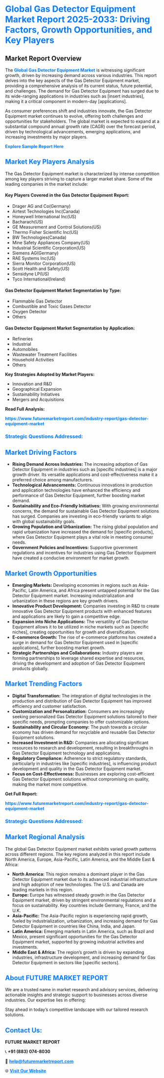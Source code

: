 <h1 style="color: #007BFF;">Global Gas Detector Equipment Market Report 2025-2033: Driving Factors, Growth Opportunities, and Key Players</h1>

<section id="overview">
<h2>Market Report Overview</h2>
<p>The <a href="https://www.futuremarketreport.com/industry-report/gas-detector-equipment-market" style="color: #007BFF; text-decoration: none;"><strong>Global Gas Detector Equipment Market</strong></a> is witnessing significant growth, driven by increasing demand across various industries. This report delves into the key aspects of the Gas Detector Equipment market, providing a comprehensive analysis of its current status, future potential, and challenges. The demand for Gas Detector Equipment has surged due to its wide-ranging applications in industries such as [insert industries], making it a critical component in modern-day [applications].</p>
<p>As consumer preferences shift and industries innovate, the Gas Detector Equipment market continues to evolve, offering both challenges and opportunities for stakeholders. The global market is expected to expand at a substantial compound annual growth rate (CAGR) over the forecast period, driven by technological advancements, emerging applications, and increasing investments by major players.</p>
</section>

<section id="overview">
<p><a href="https://www.futuremarketreport.com/request-sample/reportId=45973" style="color: #007BFF; text-decoration: none;"><strong>Explore Sample Report Here</strong></a></p>
</section>

<section id="key-players">
<h2 style="color: #007BFF;">Market Key Players Analysis</h2>
<p>The Gas Detector Equipment market is characterized by intense competition among key players striving to capture a larger market share. Some of the leading companies in the market include:</p>
<h4>Key Players Covered in the Gas Detector Equipment Report:</h4>
<ul><li>Drager AG and Co(Germany)</li><li>Airtest Technologies Inc(Canada)</li><li>Honeywell International Inc(US)</li><li>Bacharach(US)</li><li>GE Measurement and Control Solutions(US)</li><li>Thermo Fisher Scientific Inc(US)</li><li>BW Technologies(Canada)</li><li>Mine Safety Appliances Company(US)</li><li>Industrial Scientific Corporation(US)</li><li>Siemens AG(Germany)</li><li>RAE Systems Inc(US)</li><li>Sierra Monitor Corporation(US)</li><li>Scott Health and Safety(US)</li><li>Sensidyne LP(US)</li><li>Tyco International(Ireland)</li></ul>
<h4>Gas Detector Equipment Market Segmentation by Type:</h4>
<ul><li>Flammable Gas Detector</li><li>Combustible and Toxic Gases Detector</li><li>Oxygen Detector</li><li>Others</li></ul>

<h4>Gas Detector Equipment Market Segmentation by Application:</h4>
<ul><li>Refineries</li><li>Industrial</li><li>Automobiles</li><li>Wastewater Treatment Facilities</li><li>Household Activities</li><li>Others</li></ul>
<p><strong>Key Strategies Adopted by Market Players:</strong></p>
<ul>
<li>Innovation and R&D</li>
<li>Geographical Expansion</li>
<li>Sustainability Initiatives</li>
<li>Mergers and Acquisitions</li>
</ul>
</section>

<section>
<p><strong>Read Full Analysis: </strong></p><a href="https://www.futuremarketreport.com/industry-report/gas-detector-equipment-market" style="color: #007BFF; text-decoration: none;"><strong>https://www.futuremarketreport.com/industry-report/gas-detector-equipment-market</strong></a>
<h3 style="color: #007BFF;">Strategic Questions Addressed:</h3>
</section>

<section id="driving-factors">
<h2 style="color: #007BFF;">Market Driving Factors</h2>
<ul>
<li><strong>Rising Demand Across Industries:</strong> The increasing adoption of Gas Detector Equipment in industries such as [specific industries] is a major growth driver. Its versatile applications and cost-effectiveness make it a preferred choice among manufacturers.</li>
<li><strong>Technological Advancements:</strong> Continuous innovations in production and application technologies have enhanced the efficiency and performance of Gas Detector Equipment, further boosting market demand.</li>
<li><strong>Sustainability and Eco-Friendly Initiatives:</strong> With growing environmental concerns, the demand for sustainable Gas Detector Equipment solutions has surged. Companies are investing in eco-friendly variants to align with global sustainability goals.</li>
<li><strong>Growing Population and Urbanization:</strong> The rising global population and rapid urbanization have increased the demand for [specific products], where Gas Detector Equipment plays a vital role in meeting consumer needs.</li>
<li><strong>Government Policies and Incentives:</strong> Supportive government regulations and incentives for industries using Gas Detector Equipment have created a conducive environment for market growth.</li>
</ul>
</section>

<section id="growth-opportunities">
<h2 style="color: #007BFF;">Market Growth Opportunities</h2>
<ul>
<li><strong>Emerging Markets:</strong> Developing economies in regions such as Asia-Pacific, Latin America, and Africa present untapped potential for the Gas Detector Equipment market. Increasing industrialization and urbanization in these regions are key growth drivers.</li>
<li><strong>Innovative Product Development:</strong> Companies investing in R&D to create innovative Gas Detector Equipment products with enhanced features and applications are likely to gain a competitive edge.</li>
<li><strong>Expansion into Niche Applications:</strong> The versatility of Gas Detector Equipment allows it to be utilized in niche markets such as [specific niches], creating opportunities for growth and diversification.</li>
<li><strong>E-commerce Growth:</strong> The rise of e-commerce platforms has created a surge in demand for Gas Detector Equipment used in [specific applications], further boosting market growth.</li>
<li><strong>Strategic Partnerships and Collaborations:</strong> Industry players are forming partnerships to leverage shared expertise and resources, driving the development and adoption of Gas Detector Equipment products globally.</li>
</ul>
</section>

<section id="trending-factors">
<h2 style="color: #007BFF;">Market Trending Factors</h2>
<ul>
<li><strong>Digital Transformation:</strong> The integration of digital technologies in the production and distribution of Gas Detector Equipment has improved efficiency and customer satisfaction.</li>
<li><strong>Customization and Personalization:</strong> Consumers are increasingly seeking personalized Gas Detector Equipment solutions tailored to their specific needs, prompting companies to offer customizable options.</li>
<li><strong>Sustainability and Circular Economy:</strong> The push towards a circular economy has driven demand for recyclable and reusable Gas Detector Equipment solutions.</li>
<li><strong>Increased Investment in R&D:</strong> Companies are allocating significant resources to research and development, resulting in breakthroughs in Gas Detector Equipment technology and applications.</li>
<li><strong>Regulatory Compliance:</strong> Adherence to strict regulatory standards, particularly in industries like [specific industries], is influencing product development and quality in the Gas Detector Equipment market.</li>
<li><strong>Focus on Cost-Effectiveness:</strong> Businesses are exploring cost-efficient Gas Detector Equipment solutions without compromising on quality, making the market more competitive.</li>
</ul>
</section>

<section>
<p><strong>Get Full Report: </strong></p><a href="https://www.futuremarketreport.com/industry-report/gas-detector-equipment-market" style="color: #007BFF; text-decoration: none;"><strong>https://www.futuremarketreport.com/industry-report/gas-detector-equipment-market</strong></a>
<h3 style="color: #007BFF;">Strategic Questions Addressed:</h3>
</section>


<section id="regional-analysis">
<h2 style="color: #007BFF;">Market Regional Analysis</h2>
<p>The global Gas Detector Equipment market exhibits varied growth patterns across different regions. The key regions analyzed in this report include North America, Europe, Asia-Pacific, Latin America, and the Middle East & Africa:</p>
<ul>
<li><strong>North America:</strong> This region remains a dominant player in the Gas Detector Equipment market due to its advanced industrial infrastructure and high adoption of new technologies. The U.S. and Canada are leading markets in this region.</li>
<li><strong>Europe:</strong> Europe has witnessed steady growth in the Gas Detector Equipment market, driven by stringent environmental regulations and a focus on sustainability. Key countries include Germany, France, and the U.K.</li>
<li><strong>Asia-Pacific:</strong> The Asia-Pacific region is experiencing rapid growth, fueled by industrialization, urbanization, and increasing demand for Gas Detector Equipment in countries like China, India, and Japan.</li>
<li><strong>Latin America:</strong> Emerging markets in Latin America, such as Brazil and Mexico, present significant opportunities for the Gas Detector Equipment market, supported by growing industrial activities and investments.</li>
<li><strong>Middle East & Africa:</strong> The region’s growth is driven by expanding industries, infrastructure development, and increasing demand for Gas Detector Equipment in sectors like [specific sectors].</li>
</ul>
</section>

<footer>
<h2 style="color: #007BFF;">About FUTURE MARKET REPORT</h2>
<p>We are a trusted name in market research and advisory services, delivering actionable insights and strategic support to businesses across diverse industries. Our expertise lies in offering:</p>

<p>Stay ahead in today’s competitive landscape with our tailored research solutions.</p>

<h2 style="color: #007BFF;">Contact Us:</h2>
<p><strong>FUTURE MARKET REPORT</strong></p>
<p>📞 <strong>+91 (883) 074-8030</strong></p>
<p>📧 <strong><a href="mailto:help@futuremarketreport.com" style="color: #007BFF;">help@futuremarketreport.com</a></strong></p>
<p>🌐 <strong><a href="https://www.futuremarketreport.com/" style="color: #007BFF;">Visit Our Website</a></strong></p>
</footer>